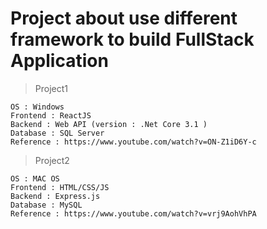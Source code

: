 # Project about use different framework to build FullStack Application

> Project1
```
OS : Windows
Frontend : ReactJS
Backend : Web API (version : .Net Core 3.1 )
Database : SQL Server
Reference : https://www.youtube.com/watch?v=ON-Z1iD6Y-c
```

> Project2
```
OS : MAC OS
Frontend : HTML/CSS/JS
Backend : Express.js
Database : MySQL
Reference : https://www.youtube.com/watch?v=vrj9AohVhPA 
```
